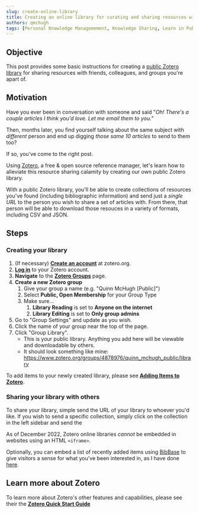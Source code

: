```yaml
---
slug: create-online-library
title: Creating an online library for curating and sharing resources with others in your life
authors: qmchugh
tags: [Personal Knowledge Managemement, Knowledge Sharing, Learn in Public]
---
```


## Objective
This post provides some basic instructions for creating a [public Zotero library](../library) for sharing resources with friends, colleagues, and groups you're apart of.

## Motivation
Have you ever been in conversation with someone and said "*Oh! There's a couple articles I think you'd love. Let me email them to you.*"

Then, months later, you find yourself talking about the same subject with *different* person and end up digging *those same 10 articles* to send to them too?

If so, you've come to the right post.

Using [Zotero](https://www.zotero.org/), a free & open source reference manager, let's learn how to alleviate this resource sharing calamity by creating our own public Zotero library. 

With a public Zotero library, you'll be able to create collections of resources you've found (including bibliographic information) and send just a *single URL* to the person you wish to share a set of articles with. From there, that person will be able to download those resouces in a variety of formats, including CSV and JSON.

## Steps

### Creating your library
1. (If necessary) **[Create an account](https://www.zotero.org/user/register/)** at zotero.org.
2. **[Log in](https://www.zotero.org/user/login/)** to your Zotero account.
3. **Navigate** to the **[Zotero Groups](https://www.zotero.org/groups/)** page.
4. **Create a new Zotero group**
   1. Give your group a name (e.g. "Quinn McHugh [Public]")
   2. Select **Public, Open Membership** for your Group Type
   3. Make sure...
      1.  **Library Reading** is set to **Anyone on the internet**
      2.  **Library Editing** is set to **Only group admins**
5.  Go to "Group Settings" and update as you wish.
6.  Click the name of your group near the top of the page.
7.  Click "Group Library".
    - This is your public library. Anything you add here will be viewable and downloadable by others.
    - It should look something like mine: https://www.zotero.org/groups/4878976/quinn_mchugh_public/library

To add items to your newly created library, please see **[Adding Items to Zotero](https://www.zotero.org/support/adding_items_to_zotero)**.

### Sharing your library with others
To share your library, simple send the URL of your library to whoever you'd like. If you wish to send a specific collection, simply click on the collection in the left sidebar and send the 

As of December 2022, Zotero online libraries *cannot* be embedded in websites using an HTML `<iframe>`.

Optionally, you can embed a list of recently added items using [BibBase](https://bibbase.org/) to give visitors a sense for what you've been interested in, as I have done [here](../library).

## Learn more about Zotero
To learn more about Zotero's other features and capabilities, please see their the **[Zotero Quick Start Guide](https://www.zotero.org/support/quick_start_guide)**